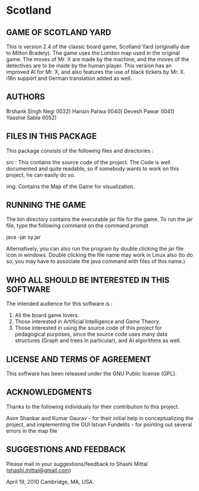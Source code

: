 # Scotland
GAME OF SCOTLAND YARD
---------------------

This is version 2.4 of the classic board game, Scotland Yard (originally due to Milton Bradely). The game uses the London map used in the original game. The moves of Mr. X are made by the machine, and the moves of the detectives are to be made by the human player. This version has an improved AI for Mr. X, and also features the use of black tickets by Mr. X. i18n support and German translation added as well.

AUTHORS
-------
Brshank Singh Negi (I032)
Hansin Patwa       (I040)
Devesh Pawar       (I041)
Yaashie Sabla      (I052)

FILES IN THIS PACKAGE
---------------------

This package consists of the following files and directories :

src : This contains the source code of the project. The Code is well documented and quite readable, so if somebody wants to work on this project, he can easily do so.

img: Contains the Map of the Game for visualization.

RUNNING THE GAME
----------------

The bin directory contains the executable jar file for the game. To run the jar file, type the following command on the command prompt

java -jar sy.jar

Alternatively, you can also run the program by double clicking the jar file icon in windows. Double clicking the file name may work in Linux also (to do so, you may have to associate the java command with files of this name.)

WHO ALL SHOULD BE INTERESTED IN THIS SOFTWARE
-----------------------------------------

The intended audience for this software is :

1. All the board game lovers.
2. Those interested in Artificial Intelligence and Game Theory.
3. Those interested in using the source code of this project for pedagogical purposes, since the source code uses many data structures (Graph and trees in particular), and AI algorithms as well.

LICENSE AND TERMS OF AGREEMENT
------------------------------

This software has been released under the GNU Public license (GPL).

ACKNOWLEDGMENTS
---------------

Thanks to the following individuals for their contribution to this project.

Asim Shankar and Kumar Gaurav - for their initial help in conceptualizing the project, and implementing the GUI
Istvan Fundelits - for pointing out several errors in the map file


SUGGESTIONS AND FEEDBACK
------------------------

Please mail in your suggestions/feedback to Shashi Mittal (shashi.mittal@gmail.com)

April 19, 2010
Cambridge, MA, USA.
